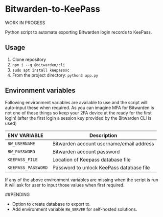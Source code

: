 # Bitwarden-to-KeePass 
WORK IN PROGESS

Python script to automate exporting Bitwarden login records to KeePass.

## Usage
1. Clone repository
2. `npm i --g @bitwarden/cli`
3. `sudo apt install keepassxc`
4. From the project directory: `python3 app.py`

## Environment variables

Following environment variables are available to use and the script will auto-input these when required. As you can imagine MFA for Bitwarden is not one of these things so keep your 2FA device at the ready for the first login! (after the first login a session key provided by the Bitwarden CLI is used)

|ENV VARIABLE | Description |
|:-------------|-------------|
|`BW_USERNAME` | Bitwarden account username/email address|
|`BW_PASSWORD` | Bitwarden account password|
|`KEEPASS_FILE`| Location of Keepass database file |
|`KEEPASS_PASSWORD`| Password to unlock KeePass database file|

If any of the above environment variables are missing when the script is run it will ask for user to input those values when first required.

##PENDING
* Option to create database to export to.
* Add environment variable `BW_SERVER` for self-hosted solutions.
